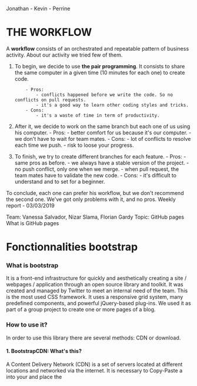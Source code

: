 ﻿Jonathan - Kevin - Perrine

# THE WORKFLOW

A **workflow** consists of an orchestrated and repeatable pattern of business activity.
About our activity we tried few of them.

1.  To begin, we decide to use **the pair programming**. It consists to share the same computer in a given time (10 minutes for each one) to create code.

        	- Pros:
        		- conflicts happened before we write the code. So no conflicts on pull requests.
        		- it's a good way to learn other coding styles and tricks.
        	- Cons:
        		- it's a waste of time in term of productivity.

2.  After it, we decide to work on the same branch but each one of us using his computer. - Pros: - better comfort for us because it's our computer. - we don't have to wait for team mates. - Cons: - lot of conflicts to resolve each time we push. - risk to loose your progress.

3.  To finish, we try to create different branches for each feature. - Pros: - same pros as before. - we always have a stable version of the project. - no push conflict, only one when we merge. - when pull request, the team mates have to validate the new code. - Cons: - it's difficult to understand and to set for a beginner.

To conclude, each one can prefer his workflow, but we don't recommend the second one.
We've got only problems with it, and no pros.
Weekly report - 03/03/2019

Team: Vanessa Salvador, Nizar Slama, Florian Gardy
Topic: GitHub pages
What is GitHub pages

# Fonctionnalities bootstrap

### What is bootstrap

It is a front-end infrastructure for quickly and aesthetically creating a site / webpages / application through an open source library and toolkit.
It was created and managed by Twitter to meet an internal need of the team. This is the most used CSS framework.
It uses a responsive grid system, many predefined components, and powerful jQuery-based plug-ins.
We used it as part of a group project to create one or more pages of a blog.

### How to use it?

In order to use this library there are several methods: CDN or download.

#### 1. BootstrapCDN: What's this?

A Content Delivery Network (CDN) is a set of servers located at different locations and networked via the internet.
It is necessary to Copy-Paste a <link> into your <head> and place
the <script> near the end of your pages, just before the </ body> closing tag.

#### 2. Other methods:

Bootstrap components can be downloaded directly to their site.

### How it works?

Bootstrap uses a responsive 12 column grid layout and has design templates for:

-   Buttons
-   Images
-   Tables
-   Forms
-   Navigation

### Pros and Cons:

#### Pros:

-   Quick site layout ;
-   Very flexible, possibility of modifying the code directly in the HTML ;
-   Render quickly very aesthetic;

#### Cons:

-   Sites necessarily identical at the level of the structure, due to the Bootstrap standard;
-   The copy-pasted;
-   Some tools are difficult to modify at our choice.


# GitHub Pages

## What is GitHub pages

GitHub Pages is a service, provided by GitHub, designed to host your personal, organization, or project pages directly from a GitHub repository.


## How to publish on GitHub Pages ?

If you want to publish a website **as a standard user or an organization**, simply create a new repository on GitHub named **username.github.io**, where _username_ is your username (or organization name) on GitHub.
All the modifications done on the master branch are automatically published on internet.

If you want to publish a **project site**:
 - create any repository
 - create/add a file "index.html"
 - modify the settings of the repository: Settings > GitHub Pages > Select the source branch (master)
 Your site will be publish after your next commit on the master branch.

  
## How can I reach my website ?

To reach your web site, open any web browser and open the url pattern below:
**User or organization** : https://*username*.github.io
**Project** : http://*username*.github.io/*repository*



***Crew:****
Amine
Sarah
Stéphane

**Management Conflicts: how to resolve merge conflicts**
**3 merge tools :
 1. - Visual Studio
 2. - Meld: via Git
 3. - Github : Pull request**


**1= VISUAL STUDIO**
		-The conflicts begin when you make a git pull (we are on a dev branch)
		-Visual Studio display red stickers = conflict indicators
		-Display between the remote code and your local code:  
		*An input mode with a color and an output mode with another color* 
		-As long as the conflicts are not settled, no further action can be allow
		-Choose the code that we want to keep and validate
		-3 possible options = accept both changes / accept incoming changes / accept current changes
		-After that, make a git push on the current branch (dev)

*Warning!*  
One piece of advice: start conflict management from the bottom of the code page to avoid validating all conflicts without being able to check them one by one.

*VS Screenshots*
(https://code.visualstudio.com/assets/docs/editor/versioncontrol/merge-conflict.png)
![RÃ©sultat de recherche d'images pour "visual studio code merge tool"](https://code.visualstudio.com/assets/docs/editor/versioncontrol/overview.png)


**2= MELD**
When using Git, "git mergetool" will start a 'merge helper
3 parts displayed:
1- Local code
2- Code commit
3- Remote code
- Allow to have a global visualization of the differences between local, remote and commit code.
- Choose the code that you want to keep for the project (thanks to the arrow button)
- Save the choice and it's done.

*Meld Screenshot*
![RÃ©sultat de recherche d'images pour "meld screenshots"](https://i.stack.imgur.com/QRzUR.png)

**3= GITHUB**

-Go on the repository on Github
-Choose the branch which will receive the data
-The branch where the data came from
-Make a pull request
-Add a comment if needed
-Check the message: Indicator able to merge or not
-And do the validation.

*Only the repository owner can do the validation*

  ![](https://chat.wildcodeschool.fr/file-upload/yZGkrZokLYNQurrWB/Capture%20d%E2%80%99%C3%A9cran%20de%202019-03-08%2011-23-15.png)


** Conclusion **: Conflict management on a daily basis and throughout the project is **highly* recommended**.
Thus you can save time and avoid being overwhelmed by too much conflict at the end of the project.

> Written with [StackEdit](https://stackedit.io/).
